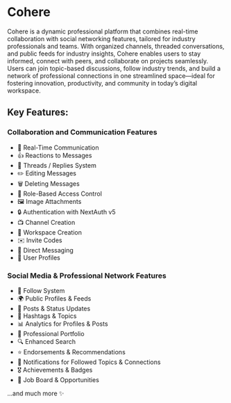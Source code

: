 # Cohere

Cohere is a dynamic professional platform that combines real-time collaboration with social networking features, tailored for industry professionals and teams. With organized channels, threaded conversations, and public feeds for industry insights, Cohere enables users to stay informed, connect with peers, and collaborate on projects seamlessly. Users can join topic-based discussions, follow industry trends, and build a network of professional connections in one streamlined space—ideal for fostering innovation, productivity, and community in today’s digital workspace.

## Key Features:

###  Collaboration and Communication Features
- 📡 Real-Time Communication
- 👍 Reactions to Messages
- 🧵 Threads / Replies System
- ✏️ Editing Messages
- 🗑️ Deleting Messages
- 🔐 Role-Based Access Control
- 🖼️ Image Attachments
- 🔒 Authentication with NextAuth v5
- 📺 Channel Creation
- 🏢 Workspace Creation
- ✉️ Invite Codes
- 💬 Direct Messaging
- 👥 User Profiles

### Social Media & Professional Network Features
- 🔗 Follow System
- 🌍 Public Profiles & Feeds
- 📢 Posts & Status Updates
- 🎯 Hashtags & Topics
- 📊 Analytics for Profiles & Posts
- 📄 Professional Portfolio
- 🔍 Enhanced Search
- ⭐ Endorsements & Recommendations
- 🔔 Notifications for Followed Topics & Connections
- 🎖️ Achievements & Badges
- 💼 Job Board & Opportunities

...and much more ✨
